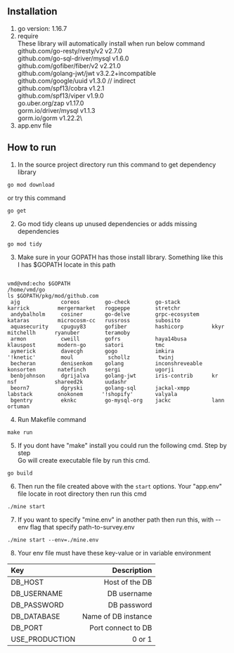 ## Installation

1. go version: 1.16.7
2. require\
   These library will automatically install when run below command\
   github.com/go-resty/resty/v2 v2.7.0\
   github.com/go-sql-driver/mysql v1.6.0\
   github.com/gofiber/fiber/v2 v2.21.0\
   github.com/golang-jwt/jwt v3.2.2+incompatible\
   github.com/google/uuid v1.3.0 // indirect\
   github.com/spf13/cobra v1.2.1\
   github.com/spf13/viper v1.9.0\
   go.uber.org/zap v1.17.0\
   gorm.io/driver/mysql v1.1.3\
   gorm.io/gorm v1.22.2\
3. app.env file

## How to run

1. In the source project directory run this command to get dependency library

```
go mod download
```

or try this command

```
go get
```

2. Go mod tidy cleans up unused dependencies or adds missing dependencies

```
go mod tidy
```

3. Make sure in your GOPATH has those install library. Something like this\
   I has $GOPATH locate in this path

```

vmd@vmd:echo $GOPATH
/home/vmd/go
ls $GOPATH/pkg/mod/github.com
 ajg             coreos        go-check        go-stack          karrick         mergermarket   rogpeppe        stretchr
 andybalholm     cosiner       go-delve        grpc-ecosystem    kataras         microcosm-cc   russross        subosito
 aquasecurity    cpuguy83      gofiber         hashicorp         kkyr            mitchellh      ryanuber        teramoby
 armon           cweill        gofrs           haya14busa        klauspost       modern-go      satori          tmc
 aymerick        davecgh       gogo            imkira           '!knetic'        moul           schollz         twinj
 becheran        denisenkom    golang          inconshreveable   konsorten       natefinch      sergi           ugorji
 benbjohnson     dgrijalva     golang-jwt      iris-contrib      kr              nsf            shareed2k       uudashr
 beorn7          dgryski       golang-sql      jackal-xmpp       labstack        onokonem      '!shopify'       valyala
 bgentry         eknkc         go-mysql-org    jackc             lann            ortuman
```

4. Run Makefile command

```
make run
```

5. If you dont have "make" install you could run the following cmd. Step by step\
   Go will create executable file by run this cmd.

```
go build
```

6.  Then run the file created above with the `start` options. Your "app.env" file locate in root directory then run this cmd

```
./mine start
```

7.  If you want to specify "mine.env" in another path then run this, with --env flag that specify path-to-survey.env

```
./mine start --env=./mine.env
```

8. Your env file must have these key-value or in variable environment

| Key            |         Description |
| :------------- | ------------------: |
| DB_HOST        |      Host of the DB |
| DB_USERNAME    |         DB username |
| DB_PASSWORD    |         DB password |
| DB_DATABASE    | Name of DB instance |
| DB_PORT        |  Port connect to DB |
| USE_PRODUCTION |              0 or 1 |
